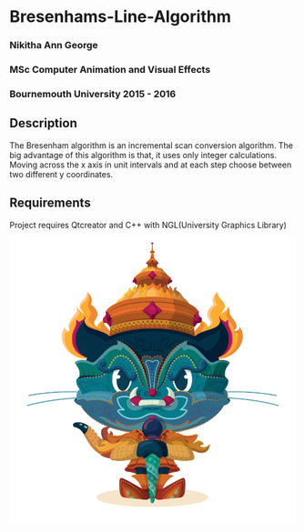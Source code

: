 # Bresenhams-Line-Algorithm

### Nikitha Ann George

### MSc Computer Animation and Visual Effects

### Bournemouth University 2015 - 2016

## Description
The Bresenham algorithm is an incremental scan conversion algorithm. The big advantage of this algorithm is that, it uses only integer calculations. Moving across the x axis in unit intervals and at each step choose between two different y coordinates.


## Requirements
Project requires Qtcreator and C++ with NGL(University Graphics Library)


![Alt text](images/test.png?raw=true "Title")

